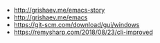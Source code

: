 + http://grishaev.me/emacs-story
+ http://grishaev.me/emacs
+ https://git-scm.com/download/gui/windows
+ https://remysharp.com/2018/08/23/cli-improved
